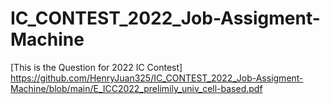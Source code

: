 # IC_CONTEST_2022_Job-Assigment-Machine

[This is the Question for 2022 IC Contest] https://github.com/HenryJuan325/IC_CONTEST_2022_Job-Assigment-Machine/blob/main/E_ICC2022_prelimily_univ_cell-based.pdf
